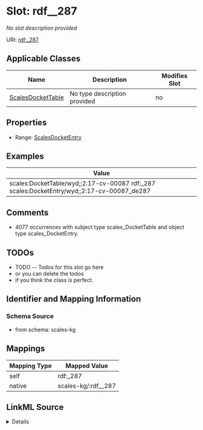 

# Slot: rdf__287


_No slot description provided_





URI: [rdf:_287](http://www.w3.org/1999/02/22-rdf-syntax-ns#_287)



<!-- no inheritance hierarchy -->





## Applicable Classes

| Name | Description | Modifies Slot |
| --- | --- | --- |
| [ScalesDocketTable](../classes/ScalesDocketTable.md) | No type description provided |  no  |







## Properties

* Range: [ScalesDocketEntry](../classes/ScalesDocketEntry.md)






## Examples

| Value |
| --- |
| scales:DocketTable/wyd;;2:17-cv-00087 rdf:_287 scales:DocketEntry/wyd;;2:17-cv-00087_de287 |

## Comments

* 4077 occurrences with subject type scales_DocketTable and object type scales_DocketEntry.

## TODOs

* TODO -- Todos for this slot go here
* or you can delete the todos
* if you think the class is perfect.

## Identifier and Mapping Information







### Schema Source


* from schema: scales-kg




## Mappings

| Mapping Type | Mapped Value |
| ---  | ---  |
| self | rdf:_287 |
| native | scales-kg/:rdf__287 |




## LinkML Source

<details>
```yaml
name: rdf__287
description: No slot description provided
todos:
- TODO -- Todos for this slot go here
- or you can delete the todos
- if you think the class is perfect.
comments:
- 4077 occurrences with subject type scales_DocketTable and object type scales_DocketEntry.
examples:
- value: scales:DocketTable/wyd;;2:17-cv-00087 rdf:_287 scales:DocketEntry/wyd;;2:17-cv-00087_de287
from_schema: scales-kg
rank: 1000
slot_uri: rdf:_287
alias: rdf__287
domain_of:
- scales_DocketTable
range: scales_DocketEntry

```
</details>